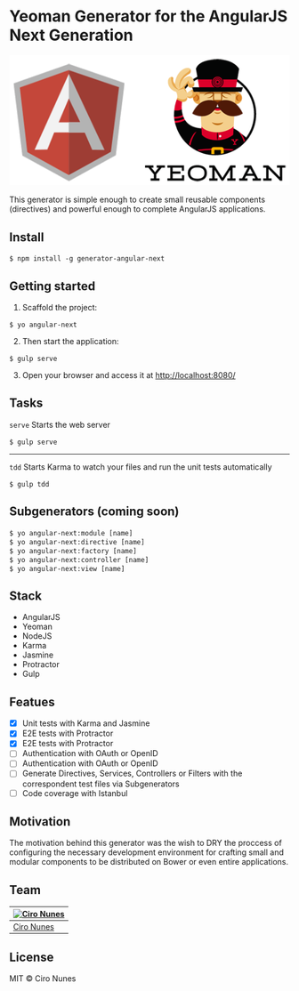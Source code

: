 # Yeoman Generator for the AngularJS Next Generation

![Angular Yeoman](angular-yeoman.png)

This generator is simple enough to create small reusable components (directives) and powerful enough to complete AngularJS applications.

## Install
```
$ npm install -g generator-angular-next
```

## Getting started

1. Scaffold the project:
```
$ yo angular-next
```

2. Then start the application:
```
$ gulp serve
```
3. Open your browser and access it at [http://localhost:8080/](http://localhost:8080/)

## Tasks
```serve``` Starts the web server

```
$ gulp serve
```

---


```tdd``` Starts Karma to watch your files and run the unit tests automatically

```
$ gulp tdd
```

## Subgenerators (coming soon)
```
$ yo angular-next:module [name]
$ yo angular-next:directive [name]
$ yo angular-next:factory [name]
$ yo angular-next:controller [name]
$ yo angular-next:view [name]
```

## Stack
- AngularJS
- Yeoman
- NodeJS
- Karma
- Jasmine
- Protractor
- Gulp

## Featues
- [x] Unit tests with Karma and Jasmine
- [x] E2E tests with Protractor
- [x] E2E tests with Protractor
- [ ] Authentication with OAuth or OpenID
- [ ] Authentication with OAuth or OpenID
- [ ] Generate Directives, Services, Controllers or Filters with the correspondent test files via Subgenerators
- [ ] Code coverage with Istanbul

## Motivation
The motivation behind this generator was the wish to DRY the proccess of configuring the necessary development environment for crafting small and modular components to be distributed on Bower or even entire applications.

## Team
[![Ciro Nunes](https://2.gravatar.com/avatar/ac4189b770a4dbc0078935a68fff6f5c)](https://github.com/cironunes) | 
--- |
[Ciro Nunes](https://github.com/cironunes) |

## License

MIT © Ciro Nunes

